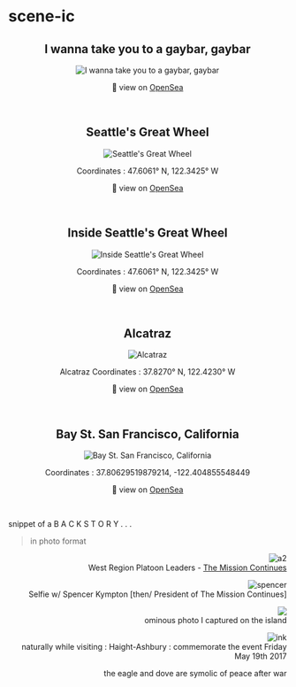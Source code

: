 # scene-ic 

<h2 align="center"> I wanna take you to a gaybar, gaybar </h2>
<div align="center">
  
![I wanna take you to a gaybar, gaybar](https://lh3.googleusercontent.com/4Oyla4l2SnzRzHSJY9ElJzcdBh40HTgEV4FVFN78dkhMnx_-Gm2IeqMTeTuUUVDMlHMW6hxTBV-eq3pEb65Vyk_z7wt_Ovxr60ZB0-Y=w600)

👀 view on [OpenSea](https://opensea.io/assets/0x495f947276749ce646f68ac8c248420045cb7b5e/12714204501747205633217818940794087116270597844190628696059582165031596326913)

</div>

<br>

<h2 align="center"> Seattle's Great Wheel </h2>
<div align="center">
  
![Seattle's Great Wheel](https://lh3.googleusercontent.com/K-XJF1yRt88PYLKYotR_58UXGaY673vzLbv6ZNXnArRsBLnhCEiF0mLn1jdeCyx2Y3X3x_2Zd2tGzhDZ37nHRXdOQws1tweYrUTYTw=w600)

Coordinates : 47.6061° N, 122.3425° W

👀 view on [OpenSea](https://opensea.io/assets/0x495f947276749ce646f68ac8c248420045cb7b5e/12714204501747205633217818940794087116270597844190628696059582161733061443585)  
  
</div>
 
<br>

<h2 align="center"> Inside Seattle's Great Wheel </h2>
<div align="center">
  
![Inside Seattle's Great Wheel](https://lh3.googleusercontent.com/iqtecbm4utvy3jCqFD3GiSmhArAJyLd-fQ2HNu-DJNCtDKaKiywYXBs5nKG5gtO_kWW7C9gP9JxUyKXjLTO3X_Y2z4MQ4ZWJ0V7yCkA=w600)

Coordinates : 47.6061° N, 122.3425° W

  👀 view on [OpenSea](https://opensea.io/assets/0x495f947276749ce646f68ac8c248420045cb7b5e/12714204501747205633217818940794087116270597844190628696059582166131107954689)
  
</div>

<br>

<h2 align="center"> Alcatraz </h2>
<div align="center">
  
![Alcatraz](https://lh3.googleusercontent.com/X2_dBreHuRu_Xrbt_mM8fNsKjOzhMpsQjpeqyu3faGlglkG0ZLttBHGRH3yy-IpnEOqOu-R6a1X1x1d_loXY3kTxFL2mLKLfxLIcNQ=s0)
 
Alcatraz Coordinates : 37.8270° N, 122.4230° W

👀 view on [OpenSea](https://opensea.io/assets/0x495f947276749ce646f68ac8c248420045cb7b5e/12714204501747205633217818940794087116270597844190628696059582163932084699137)
  
</div>

<br>

<h2 align="center"> Bay St. San Francisco, California </h2>
<div align="center">
  
![Bay St. San Francisco, California](https://lh3.googleusercontent.com/PL00FsaZ5CW1TqOOqsxbTk0HNLPiRpgcjHzakl7Feqa_QM7zb5tZtDR-im0-fE8iQ2nL2N2IS81I6uwCGB7eb-pt19ki6Ze7_rGC=s0)
 
Coordinates : 37.80629519879214, -122.404855548449

👀 view on [OpenSea](xxx)
  
</div>

<br>

snippet of a B A C K S T O R Y . . . 
> in photo format

<div align="right">

![a2](https://polywork-production.imgix.net/usy6slf2bmse59wvyj4p3wn50rid?ixlib=rails-4.2.0&w=650&auto=format&dpr=1&q=75) <br>
West Region Platoon Leaders - [The Mission Continues](https://www.missioncontinues.org/)<br>

![spencer](https://polywork-production.imgix.net/nx5n9h8f9pkmsu5q2m5ejy7n5ws1?ixlib=rails-4.2.0&w=650&auto=format&dpr=1&q=75)<br>
Selfie w/ Spencer Kympton [then/ President of The Mission Continues]

![](https://lh3.googleusercontent.com/IP-vwYObYOjn6xz-a_M1NBhRZ72kt7hQy1BmOQZAyEHo_QWRgi4GkHcfgLDb3GFvT9D62TZsvRZRhiHS-1ykQY1WUao2VYapkg2TrHOTcvRTSUqlhRofrkqBeMos6LiiwGIpfEiFVWG6F8VPvFKBNjAUMjP78afhpjBJ6tOSz5VBno1-EcftZowY78rKQuUpLxmQVp4TAClP8xrRLjOcuz4xj772h4J8UP7XBdHCvbP1NxIxomPsbrdLKy0PdDx41xbf7MODAnnyokz5BcynqCgLmjnBDTluwAMk3u0_jya2GUEFKaeI8rSWWxS86wKlDEiIuEGg_JxMBTo2u6ME23zt0mKneXHAmqM5FA5Xk9QUjHzmUDZDsnSq4c_4bq4feB-AEthmDvBgpiF6TQXiyPCNmoF5S-3S-BQgDD1p_nhpn67nFU_bmjha-kvru2PfyBs_rz43ehMf4pfbUJTjviKCl8p9XIF6h_hQUYaqOD1S3zQXsHSK7UpPaUZk4CxMEBnyJsY87PUrFegEUP21aqPUMFdoD-Vh6eQ9kjvSjxOfX8Jq21F5A0q8naJqq3MBq0pIKzgnmERjqhRt7ImKXPsm0MGXmdBTeUeElvBFil4icNM3PUWA2wo2WpWKg644pdL5RF0pAx3KUDO4MXJR4eQRcnNs8o-DEAZPHt1ijnENhrXEw7XKmT6TD86hop-PP3HRAniUzcmIByU5B1i41Ip9=w640-h950-no?authuser=0)  <br>
ominous photo I captured on the island
  
![ink](https://cdn.discordapp.com/attachments/836325013057044501/929694033998151720/unknown.png)<br>
naturally while visiting : Haight-Ashbury : commemorate the event Friday May 19th 2017
  
the eagle and dove are symolic of peace after war

</div>
